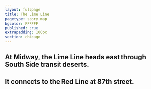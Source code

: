 ```yaml
---
layout: fullpage
title: The Lime Line
pagetype: story map
bgcolor: FFFFFF
published: true
extrapadding: 100px
section: chicago
---
```


<div class="mapstage"></div>

## At Midway, the Lime Line heads east through South Side transit deserts.

## It connects to the Red Line at 87th street.
